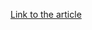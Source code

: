 [Link to the article](https://outpost24.com/blog/threat-context-monthly-march-2025-green-nailao-unc3886/)
